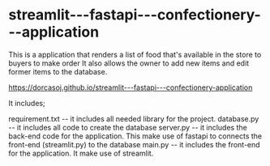 # streamlit---fastapi---confectionery---application

This is a application that renders a list of food that's available in the store to buyers to make order 
It also allows the owner to add new items and edit former items to the database.

https://dorcasoj.github.io/streamlit---fastapi---confectionery-application

It includes;

requirement.txt -- it includes all needed library for the project.
database.py -- it includes all code to create the database
server.py -- it includes the back-end code for the application. This make use of fastapi to connects the front-end (streamlit.py) to the database
main.py -- it includes the front-end for the application. It make use of streamlit.
